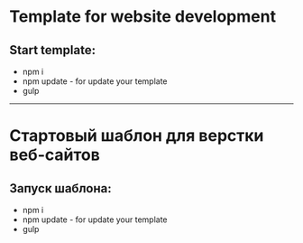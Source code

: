 <h1>Template for website development</h1>
<h2>Start template:</h2>

<ul>
    <li>npm i</li>
    <li>npm update - for update your template</li>
    <li>gulp</li>
</ul>

<hr>  

<h1>Стартовый шаблон для верстки веб-сайтов</h1>
<h2>Запуск шаблона:</h2>
<ul>
    <li>npm i</li>
    <li>npm update - for update your template</li>
    <li>gulp</li>
</ul>


